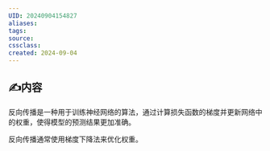 ```yaml
---
UID: 20240904154827 
aliases: 
tags: 
source: 
cssclass: 
created: 2024-09-04
---
```


## ✍内容
反向传播是一种用于训练神经网络的算法，通过计算损失函数的梯度并更新网络中的权重，使得模型的预测结果更加准确。

反向传播通常使用梯度下降法来优化权重。

